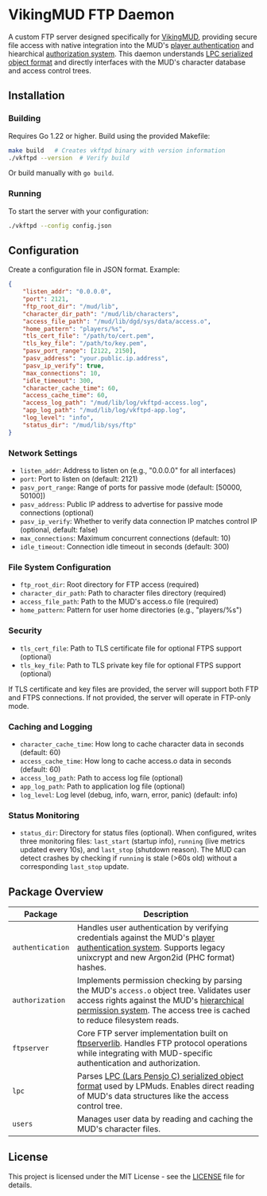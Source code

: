# VikingMUD FTP Daemon

A custom FTP server designed specifically for [VikingMUD](https://www.vikingmud.org), providing secure file access with native integration into the MUD's [player authentication](docs/player_authentication.md) and hiearchical [authorization system](docs/viking_access_tree.md). This daemon understands [LPC serialized object format](https://github.com/mmcdole/viking-ftpd/blob/main/docs/lpc_object_format.md) and directly interfaces with the MUD's character database and access control trees.


## Installation

### Building
Requires Go 1.22 or higher. Build using the provided Makefile:

```bash
make build   # Creates vkftpd binary with version information
./vkftpd --version  # Verify build
```

Or build manually with `go build`.

### Running
To start the server with your configuration:

```bash
./vkftpd --config config.json
```

## Configuration

Create a configuration file in JSON format. Example:

```json
{
    "listen_addr": "0.0.0.0",
    "port": 2121,
    "ftp_root_dir": "/mud/lib",
    "character_dir_path": "/mud/lib/characters",
    "access_file_path": "/mud/lib/dgd/sys/data/access.o",
    "home_pattern": "players/%s",
    "tls_cert_file": "/path/to/cert.pem",
    "tls_key_file": "/path/to/key.pem",
    "pasv_port_range": [2122, 2150],
    "pasv_address": "your.public.ip.address",
    "pasv_ip_verify": true,
    "max_connections": 10,
    "idle_timeout": 300,
    "character_cache_time": 60,
    "access_cache_time": 60,
    "access_log_path": "/mud/lib/log/vkftpd-access.log",
    "app_log_path": "/mud/lib/log/vkftpd-app.log",
    "log_level": "info",
    "status_dir": "/mud/lib/sys/ftp"
}
```

### Network Settings
- `listen_addr`: Address to listen on (e.g., "0.0.0.0" for all interfaces)
- `port`: Port to listen on (default: 2121)
- `pasv_port_range`: Range of ports for passive mode (default: [50000, 50100])
- `pasv_address`: Public IP address to advertise for passive mode connections (optional)
- `pasv_ip_verify`: Whether to verify data connection IP matches control IP (optional, default: false)
- `max_connections`: Maximum concurrent connections (default: 10)
- `idle_timeout`: Connection idle timeout in seconds (default: 300)

### File System Configuration
- `ftp_root_dir`: Root directory for FTP access (required)
- `character_dir_path`: Path to character files directory (required)
- `access_file_path`: Path to the MUD's access.o file (required)
- `home_pattern`: Pattern for user home directories (e.g., "players/%s")

### Security
- `tls_cert_file`: Path to TLS certificate file for optional FTPS support (optional)
- `tls_key_file`: Path to TLS private key file for optional FTPS support (optional)

If TLS certificate and key files are provided, the server will support both FTP and FTPS connections. If not provided, the server will operate in FTP-only mode.

### Caching and Logging
- `character_cache_time`: How long to cache character data in seconds (default: 60)
- `access_cache_time`: How long to cache access.o data in seconds (default: 60)
- `access_log_path`: Path to access log file (optional)
- `app_log_path`: Path to application log file (optional)
- `log_level`: Log level (debug, info, warn, error, panic) (default: info)

### Status Monitoring
- `status_dir`: Directory for status files (optional). When configured, writes three monitoring files: `last_start` (startup info), `running` (live metrics updated every 10s), and `last_stop` (shutdown reason). The MUD can detect crashes by checking if `running` is stale (>60s old) without a corresponding `last_stop` update.

## Package Overview

| Package | Description |
|---------|------------|
| `authentication` | Handles user authentication by verifying credentials against the MUD's [player authentication system](docs/player_authentication.md). Supports legacy unixcrypt and new Argon2id (PHC format) hashes. |
| `authorization` | Implements permission checking by parsing the MUD's `access.o` object tree. Validates user access rights against the MUD's [hierarchical permission system](docs/viking_access_tree.md). The access tree is cached to reduce filesystem reads. |
| `ftpserver` | Core FTP server implementation built on [ftpserverlib](https://github.com/fclairamb/ftpserverlib). Handles FTP protocol operations while integrating with MUD-specific authentication and authorization. |
| `lpc` | Parses [LPC (Lars Pensjo C) serialized object format](https://github.com/mmcdole/viking-ftpd/blob/main/docs/lpc_object_format.md) used by LPMuds. Enables direct reading of MUD's data structures like the access control tree. |
| `users` | Manages user data by reading and caching the MUD's character files.  |

## License

This project is licensed under the MIT License - see the [LICENSE](LICENSE) file for details.
